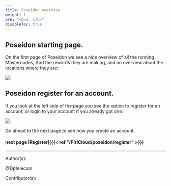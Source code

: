 ```yaml
---
title: Poseidon overview
weight: 1
pre: "<b>1. </b>"
disableToc: true
---
```

## Poseidon starting page.


On the first page of Poseidon we see a nice overview of all the running Masternodes,
And the rewards they are making,
and an overview about the locations where they are:


![](/PirlCloud/poseidon/images/Poseidon_overview.jpg)


## Poseidon register for an account.


If you look at the left side of the page you see the option to register for an account,
or login to your account if you already got one:


![](/PirlCloud/poseidon/images/Poseidon_left.jpg)


Go ahead to the next page to see how you create an account:


#### next page [Register]({{< ref "/PirlCloud/poseidon/register" >}})



---
Author(s):


@Dptelecom


Contributor(s):

